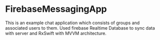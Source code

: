 # FirebaseMessagingApp
This is an example chat application which consists of groups and associated users to them. Used firebase Realtime Database
to sync data with server and RxSwift with MVVM architecture. 


